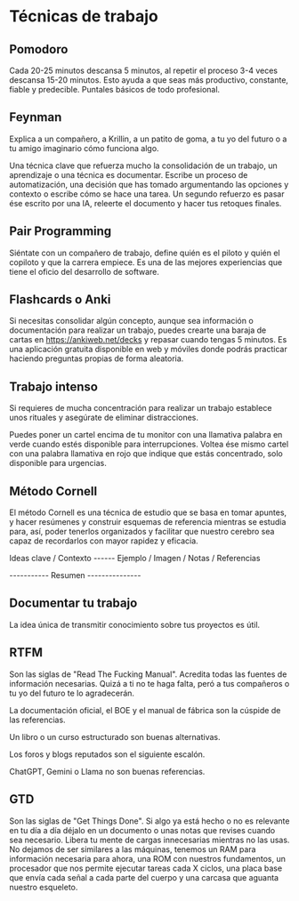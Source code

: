 # Técnicas de trabajo

## Pomodoro

Cada 20-25 minutos descansa 5 minutos, al repetir el proceso 3-4 veces descansa 15-20 minutos. Esto ayuda a que seas más productivo, constante, fiable y predecible. Puntales básicos de todo profesional.

## Feynman

Explica a un compañero, a Krillin, a un patito de goma, a tu yo del futuro o a tu amigo imaginario cómo funciona algo.

Una técnica clave que refuerza mucho la consolidación de un trabajo, un aprendizaje o una técnica es documentar. Escribe un proceso de automatización, una decisión que has tomado argumentando las opciones y contexto o escribe cómo se hace una tarea. Un segundo refuerzo es pasar ése escrito por una IA, releerte el documento y hacer tus retoques finales.

## Pair Programming

Siéntate con un compañero de trabajo, define quién es el piloto y quién el copiloto y que la carrera empiece. Es una de las mejores experiencias que tiene el oficio del desarrollo de software.

## Flashcards o Anki

Si necesitas consolidar algún concepto, aunque sea información o documentación para realizar un trabajo, puedes crearte una baraja de cartas en https://ankiweb.net/decks y repasar cuando tengas 5 minutos. Es una aplicación gratuita disponible en web y móviles donde podrás practicar haciendo preguntas propias de forma aleatoria.

## Trabajo intenso

Si requieres de mucha concentración para realizar un trabajo establece unos rituales y asegúrate de eliminar distracciones.

Puedes poner un cartel encima de tu monitor con una llamativa palabra en verde cuando estés disponible para interrupciones. Voltea ése mismo cartel con una palabra llamativa en rojo que indique que estás concentrado, solo disponible para urgencias.

## Método Cornell

El método Cornell es una técnica de estudio que se basa en tomar apuntes, y hacer resúmenes y construir esquemas de referencia mientras se estudia para, así, poder tenerlos organizados y facilitar que nuestro cerebro sea capaz de recordarlos con mayor rapidez y eficacia.

Ideas clave / Contexto ------ Ejemplo / Imagen / Notas / Referencias

----------- Resumen ---------------

## Documentar tu trabajo

La idea única de transmitir conocimiento sobre tus proyectos es útil.

## RTFM

Son las siglas de "Read The Fucking Manual". Acredita todas las fuentes de información necesarias. Quizá a ti no te haga falta, peró a tus compañeros o tu yo del futuro te lo agradecerán.

La documentación oficial, el BOE y el manual de fábrica son la cúspide de las referencias.

Un libro o un curso estructurado son buenas alternativas.

Los foros y blogs reputados son el siguiente escalón.

ChatGPT, Gemini o Llama no son buenas referencias.

## GTD

Son las siglas de "Get Things Done". Si algo ya está hecho o no es relevante en tu día a día déjalo en un documento o unas notas que revises cuando sea necesario. Libera tu mente de cargas innecesarias mientras no las usas. No dejamos de ser similares a las máquinas, tenemos un RAM para información necesaria para ahora, una ROM con nuestros fundamentos, un procesador que nos permite ejecutar tareas cada X ciclos, una placa base que envía cada señal a cada parte del cuerpo y una carcasa que aguanta nuestro esqueleto.
